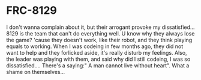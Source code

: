 # FRC-8129
I don't wanna complain about it, but their arrogant provoke my dissatisfied...
8129 is the team that can't do everything well.
U know why they always lose the game?
'cause they doesn't work, like their robot, and they think playing equals to working.
When I was codeing in few months ago, they did not want to help and they forlicked aside, it's really disturb my feelings.
Also, the leader was playing with them, and said why did I still codeing, I was so dissatisfied....
There's a saying:" A man cannot live without heart".
What a shame on themselves...
